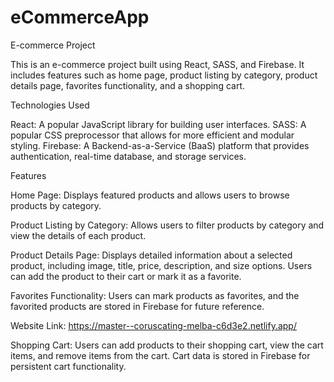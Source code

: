 # eCommerceApp

E-commerce Project


This is an e-commerce project built using React, SASS, and Firebase. It includes features such as home page, product listing by category, product details page, favorites functionality, and a shopping cart.

Technologies Used


React: A popular JavaScript library for building user interfaces.
SASS: A popular CSS preprocessor that allows for more efficient and modular styling.
Firebase: A Backend-as-a-Service (BaaS) platform that provides authentication, real-time database, and storage services.


Features


Home Page: Displays featured products and allows users to browse products by category.


Product Listing by Category: Allows users to filter products by category and view the details of each product.


Product Details Page: Displays detailed information about a selected product, including image, title, price, description, and size options. Users can add the product to their cart or mark it as a favorite.


Favorites Functionality: Users can mark products as favorites, and the favorited products are stored in Firebase for future reference.

Website Link: https://master--coruscating-melba-c6d3e2.netlify.app/


Shopping Cart: Users can add products to their shopping cart, view the cart items, and remove items from the cart. Cart data is stored in Firebase for persistent cart functionality.
